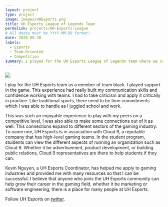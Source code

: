 ```yaml
---
layout: project
type: project
image: images/UHEsports.png
title: UH Esports League of Legends Team
permalink: projects/UH-Esports-League
# All dates must be YYYY-MM-DD format!
date: 2020-09-20
labels:
  - Esports
  - Team-Oriented
  - Competition
summary: I played for the UH Esports League of Legends team where we competitvely 
---
```

<div class="ui small rounded images">
  <img class="ui image" src="{{ site.baseurl }}/images/C9U-UH.png">
</div>

I play for the UH Esports team as a member of team black. I played support in the game. This experience had really built my communication skills and confidence
working with teams. I had to take criticism and apply it critically in practice. Like traditional sports, there need to be time commitments which I was able to handle
as I juggled school and work. 

This was such an enjoyable experience to play with my peers on a competitive level, I was also able to make some connections out of it as well. This connections expand
to different sectors of the gaming industry. To name one, UH Esports is in association with Cloud 9, a reputable company that has high-level gaming teams. In the student
program, stuidents can view the different aspects of running an organization such as Cloud 9. Whether it be advertisement, product development, or building public relations,
Cloud 9 representatives are there to help students if they can.

Kevin Nguyen, a UH Esports Coordinator, has helped me apply to gaming industries and provided me with many resources so that I can be successful. I believe that anyone who joins the
UH Esports community can help grow their career in the gaming field, whether it be marketing or software engineering, there is a place for many people at UH Esports.

Follow UH Esports on [twitter](https://twitter.com/uhesport?lang=en).

